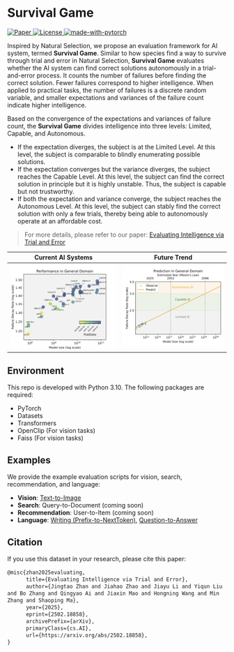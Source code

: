# Survival Game

<p align="left">
    <a href="https://arxiv.org/abs/2502.18858">
    <img alt="Paper" src="https://img.shields.io/badge/ArXiv-Paper-blueviolet">
    </a>
    <a href="https://github.com/jingtaozhan/IntelligenceTest/blob/main/LICENSE">
    <img alt="License" src="https://img.shields.io/badge/License-MIT-blue.svg">
    </a>
    <a>
    <a href="https://pytorch.org">
    <img alt="made-with-pytorch" src="https://img.shields.io/badge/Made%20with-Pytorch-red.svg">
    </a>
</p>

Inspired by Natural Selection, we propose an evaluation framework for AI system, termed **Survival Game**.  Similar to how species find a way to survive through trial and error in Natural Selection, **Survival Game** evaluates whether the AI system can find correct solutions autonomously in a trial-and-error process. It counts the number
of failures before finding the correct solution. Fewer failures correspond to higher intelligence. When applied to practical tasks, the number of failures is a discrete random variable, and smaller expectations and variances of the failure count indicate higher intelligence.

Based on the convergence of the expectations and variances of failure count, the **Survival Game** divides intelligence into three levels: Limited,
Capable, and Autonomous.

- If the expectation diverges, the subject is at the Limited Level. At this level, the subject is comparable to blindly enumerating possible solutions.
- If the expectation converges but the variance diverges, the subject reaches the Capable Level. At this level, the subject can find the correct solution in principle but it is highly unstable. Thus, the subject is capable but not trustworthy.
- If both the expectation and variance converge, the subject reaches the Autonomous Level. At this level, the subject can stably find the correct solution with only a few trials, thereby being able to autonomously operate at an affordable cost.

> For more details, please refer to our paper: [Evaluating Intelligence via Trial and Error](https://arxiv.org/abs/2502.18858)

Current AI Systems   |  Future Trend
:-------------------------:|:-------------------------:
<img src="./figures/perf.png" width="100%">  | <img src="./figures/pred.png" width="100%"> 

## Environment

This repo is developed with Python 3.10. The following packages are required:

- PyTorch
- Datasets
- Transformers
- OpenClip (For vision tasks)
- Faiss (For vision tasks)

## Examples

We provide the example evaluation scripts for vision, search, recommendation, and language:

- **Vision**: [Text-to-Image](./vision_text2image.ipynb)
- **Search**: Query-to-Document (coming soon)
- **Recommendation**: User-to-Item (coming soon)
- **Language**: [Writing (Prefix-to-NextToken)](./language_writing.ipynb), [Question-to-Answer](./language_qa.ipynb)

## Citation

If you use this dataset in your research, please cite this paper:

```
@misc{zhan2025evaluating,
      title={Evaluating Intelligence via Trial and Error}, 
      author={Jingtao Zhan and Jiahao Zhao and Jiayu Li and Yiqun Liu and Bo Zhang and Qingyao Ai and Jiaxin Mao and Hongning Wang and Min Zhang and Shaoping Ma},
      year={2025},
      eprint={2502.18858},
      archivePrefix={arXiv},
      primaryClass={cs.AI},
      url={https://arxiv.org/abs/2502.18858}, 
}
```
